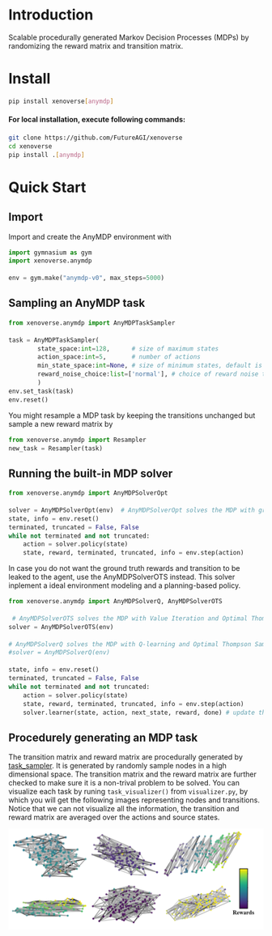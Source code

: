 # Introduction

Scalable procedurally generated Markov Decision Processes (MDPs) by randomizing the reward matrix and transition matrix. 


# Install

```bash
pip install xenoverse[anymdp]
```

#### For local installation, execute following commands:

```bash
git clone https://github.com/FutureAGI/xenoverse
cd xenoverse
pip install .[anymdp]
```

# Quick Start

## Import

Import and create the AnyMDP environment with 
```python
import gymnasium as gym
import xenoverse.anymdp

env = gym.make("anymdp-v0", max_steps=5000)
```

## Sampling an AnyMDP task
```python
from xenoverse.anymdp import AnyMDPTaskSampler

task = AnyMDPTaskSampler(
        state_space:int=128,      # size of maximum states
        action_space:int=5,       # number of actions
        min_state_space:int=None, # size of minimum states, default is the same as state_space
        reward_noise_choice:list=['normal'], # choice of reward noise type, can select from ['normal', 'binoimial']
        )
env.set_task(task)
env.reset()
```

You might resample a MDP task by keeping the transitions unchanged but sample a new reward matrix by

```python
from xenoverse.anymdp import Resampler
new_task = Resampler(task)
```

## Running the built-in MDP solver
```python
from xenoverse.anymdp import AnyMDPSolverOpt

solver = AnyMDPSolverOpt(env)  # AnyMDPSolverOpt solves the MDP with ground truth rewards and transition matrix
state, info = env.reset()
terminated, truncated = False, False
while not terminated and not truncated:
    action = solver.policy(state)
    state, reward, terminated, truncated, info = env.step(action)
```

In case you do not want the ground truth rewards and transition to be leaked to the agent, use the AnyMDPSolverOTS instead. This solver inplement a ideal environment modeling and a planning-based policy.

```python
from xenoverse.anymdp import AnyMDPSolverQ, AnyMDPSolverOTS

 # AnyMDPSolverOTS solves the MDP with Value Iteration and Optimal Thompson Sampling (Gaussian Noise)
solver = AnyMDPSolverOTS(env) 

# AnyMDPSolverQ solves the MDP with Q-learning and Optimal Thompson Sampling (Gaussian Noise)
#solver = AnyMDPSolverQ(env) 

state, info = env.reset()
terminated, truncated = False, False
while not terminated and not truncated:
    action = solver.policy(state)
    state, reward, terminated, truncated, info = env.step(action)
    solver.learner(state, action, next_state, reward, done) # update the learner
```

## Procedurely generating an MDP task

The transition matrix and reward matrix are procedurally generated by [task_sampler](task_sampler.py). It is generated by randomly sample nodes in a high dimensional space. The transition matrix and the reward matrix are further checked to make sure it is a non-trival problem to be solved.
You can visualize each task by runing ``task_visualizer()`` from ``visualizer.py``, by which you will get the following images representing nodes and transitions. Notice that we can not visualize all the information, the transition and reward matrix are averaged over the actions and source states.

![AnyMDP Task Visualizer](https://github.com/FutureAGI/DataPack/blob/main/demo/anymdp/AnyMDP_Visualization.png) 